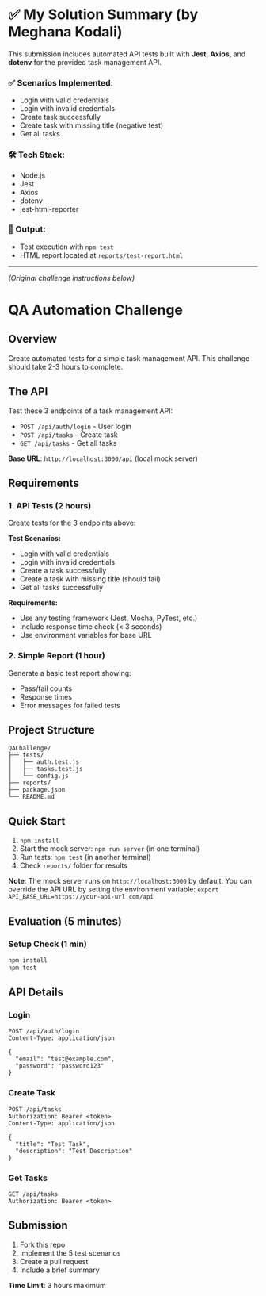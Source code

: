 # ✅ My Solution Summary (by Meghana Kodali)

This submission includes automated API tests built with **Jest**, **Axios**, and **dotenv** for the provided task management API.

### ✅ Scenarios Implemented:
- Login with valid credentials
- Login with invalid credentials
- Create task successfully
- Create task with missing title (negative test)
- Get all tasks

### 🛠 Tech Stack:
- Node.js
- Jest
- Axios
- dotenv
- jest-html-reporter

### 📄 Output:
- Test execution with `npm test`
- HTML report located at `reports/test-report.html`

---

_(Original challenge instructions below)_

#  QA Automation Challenge

## Overview
Create automated tests for a simple task management API. This challenge should take 2-3 hours to complete.

## The API
Test these 3 endpoints of a task management API:
- `POST /api/auth/login` - User login
- `POST /api/tasks` - Create task  
- `GET /api/tasks` - Get all tasks

**Base URL**: `http://localhost:3000/api` (local mock server)

## Requirements

### 1. API Tests (2 hours)
Create tests for the 3 endpoints above:

**Test Scenarios:**
- Login with valid credentials
- Login with invalid credentials  
- Create a task successfully
- Create a task with missing title (should fail)
- Get all tasks successfully

**Requirements:**
- Use any testing framework (Jest, Mocha, PyTest, etc.)
- Include response time check (< 3 seconds)
- Use environment variables for base URL

### 2. Simple Report (1 hour)
Generate a basic test report showing:
- Pass/fail counts
- Response times
- Error messages for failed tests

## Project Structure
```
QAChallenge/
├── tests/
│   ├── auth.test.js
│   ├── tasks.test.js
│   └── config.js
├── reports/
├── package.json
└── README.md
```

## Quick Start
1. `npm install`
2. Start the mock server: `npm run server` (in one terminal)
3. Run tests: `npm test` (in another terminal)
4. Check `reports/` folder for results

**Note**: The mock server runs on `http://localhost:3000` by default. You can override the API URL by setting the environment variable: `export API_BASE_URL=https://your-api-url.com/api`

## Evaluation (5 minutes)

### Setup Check (1 min)
```bash
npm install
npm test
```

## API Details

### Login
```http
POST /api/auth/login
Content-Type: application/json

{
  "email": "test@example.com",
  "password": "password123"
}
```

### Create Task
```http
POST /api/tasks
Authorization: Bearer <token>
Content-Type: application/json

{
  "title": "Test Task",
  "description": "Test Description"
}
```

### Get Tasks
```http
GET /api/tasks
Authorization: Bearer <token>
```

## Submission
1. Fork this repo
2. Implement the 5 test scenarios
3. Create a pull request
4. Include a brief summary

**Time Limit**: 3 hours maximum 


